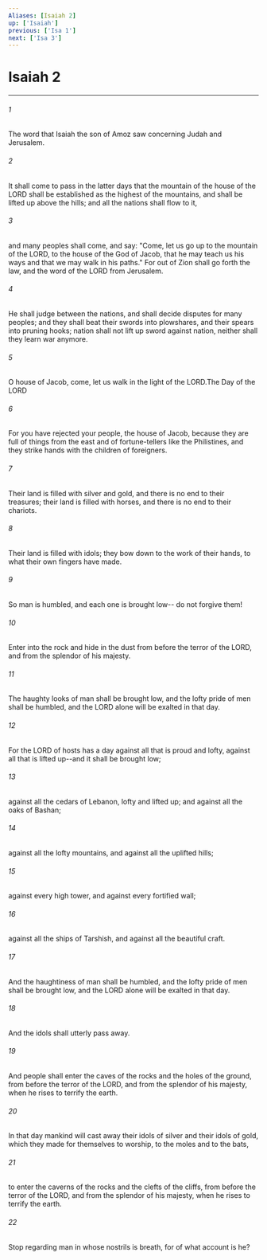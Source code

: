 ```yaml
---
Aliases: [Isaiah 2]
up: ['Isaiah']
previous: ['Isa 1']
next: ['Isa 3']
---
```

# Isaiah 2
***



###### 1 
The word that Isaiah the son of Amoz saw concerning Judah and Jerusalem. 

###### 2 
It shall come to pass in the latter days that the mountain of the house of the LORD shall be established as the highest of the mountains, and shall be lifted up above the hills; and all the nations shall flow to it, 

###### 3 
and many peoples shall come, and say: "Come, let us go up to the mountain of the LORD, to the house of the God of Jacob, that he may teach us his ways and that we may walk in his paths." For out of Zion shall go forth the law, and the word of the LORD from Jerusalem. 

###### 4 
He shall judge between the nations, and shall decide disputes for many peoples; and they shall beat their swords into plowshares, and their spears into pruning hooks; nation shall not lift up sword against nation, neither shall they learn war anymore. 

###### 5 
O house of Jacob, come, let us walk in the light of the LORD.The Day of the LORD 

###### 6 
For you have rejected your people, the house of Jacob, because they are full of things from the east and of fortune-tellers like the Philistines, and they strike hands with the children of foreigners. 

###### 7 
Their land is filled with silver and gold, and there is no end to their treasures; their land is filled with horses, and there is no end to their chariots. 

###### 8 
Their land is filled with idols; they bow down to the work of their hands, to what their own fingers have made. 

###### 9 
So man is humbled, and each one is brought low-- do not forgive them! 

###### 10 
Enter into the rock and hide in the dust from before the terror of the LORD, and from the splendor of his majesty. 

###### 11 
The haughty looks of man shall be brought low, and the lofty pride of men shall be humbled, and the LORD alone will be exalted in that day. 

###### 12 
For the LORD of hosts has a day against all that is proud and lofty, against all that is lifted up--and it shall be brought low; 

###### 13 
against all the cedars of Lebanon, lofty and lifted up; and against all the oaks of Bashan; 

###### 14 
against all the lofty mountains, and against all the uplifted hills; 

###### 15 
against every high tower, and against every fortified wall; 

###### 16 
against all the ships of Tarshish, and against all the beautiful craft. 

###### 17 
And the haughtiness of man shall be humbled, and the lofty pride of men shall be brought low, and the LORD alone will be exalted in that day. 

###### 18 
And the idols shall utterly pass away. 

###### 19 
And people shall enter the caves of the rocks and the holes of the ground, from before the terror of the LORD, and from the splendor of his majesty, when he rises to terrify the earth. 

###### 20 
In that day mankind will cast away their idols of silver and their idols of gold, which they made for themselves to worship, to the moles and to the bats, 

###### 21 
to enter the caverns of the rocks and the clefts of the cliffs, from before the terror of the LORD, and from the splendor of his majesty, when he rises to terrify the earth. 

###### 22 
Stop regarding man in whose nostrils is breath, for of what account is he?
